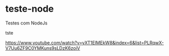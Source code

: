 # teste-node
Testes com NodeJs

tste

https://www.youtube.com/watch?v=yXT1ElMEkW8&index=6&list=PLRqwX-V7Uu6ZF9C0YMKuns9sLDzK6zoiV
